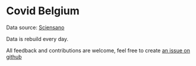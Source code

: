 # Covid Belgium

Data source: [Sciensano](https://epistat.wiv-isp.be/Covid/)

Data is rebuild every day.

All feedback and contributions are welcome, feel free to create [an issue on github](https://github.com/attiks/covid/issues)

